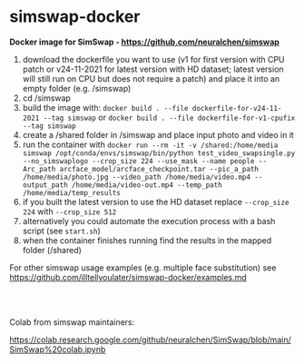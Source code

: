 # simswap-docker

**Docker image for SimSwap - https://github.com/neuralchen/simswap**

1. download the dockerfile you want to use (v1 for first version with CPU patch or v24-11-2021 for latest version with HD dataset; latest version will still run on CPU but does not require a patch) and place it into an empty folder (e.g. /simswap)
2. cd /simswap
3. build the image with: ```docker build . --file dockerfile-for-v24-11-2021 --tag simswap``` or ```docker build . --file dockerfile-for-v1-cpufix --tag simswap```
4. create a /shared folder in /simswap and place input photo and video in it
5. run the container with ```docker run --rm -it -v /shared:/home/media simswap /opt/conda/envs/simswap/bin/python test_video_swapsingle.py --no_simswaplogo --crop_size 224 --use_mask --name people --Arc_path arcface_model/arcface_checkpoint.tar --pic_a_path /home/media/photo.jpg --video_path /home/media/video.mp4 --output_path /home/media/video-out.mp4 --temp_path /home/media/temp_results```
6. if you built the latest version to use the HD dataset replace `--crop_size 224` with  `--crop_size 512`
7. alternatively you could automate the execution process with a bash script (see ```start.sh```)
8. when the container finishes running find the results in the mapped folder (/shared) 

For other simswap usage examples (e.g. multiple face substitution) see https://github.com/illtellyoulater/simswap-docker/examples.md

<br><br>

Colab from simswap maintainers:

https://colab.research.google.com/github/neuralchen/SimSwap/blob/main/SimSwap%20colab.ipynb
